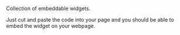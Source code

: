Collection of embeddable widgets.

Just cut and paste the code into your page and you should be able to embed the widget on your webpage.
